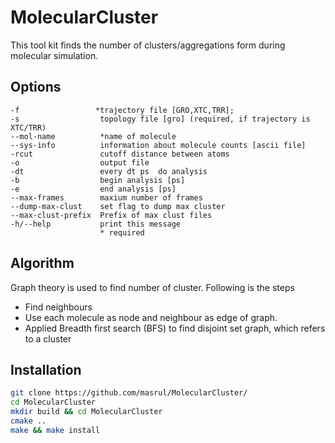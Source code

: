 # MolecularCluster

This tool kit finds the number of clusters/aggregations form during molecular simulation. 

## Options 

    -f                 *trajectory file [GRO,XTC,TRR];
    -s                  topology file [gro] (required, if trajectory is XTC/TRR)
    --mol-name          *name of molecule
    --sys-info          information about molecule counts [ascii file]
    -rcut               cutoff distance between atoms
    -o                  output file
    -dt                 every dt ps  do analysis
    -b                  begin analysis [ps]
    -e                  end analysis [ps]
    --max-frames        maxium number of frames
    --dump-max-clust    set flag to dump max cluster
    --max-clust-prefix  Prefix of max clust files
    -h/--help           print this message
                        * required
                        
## Algorithm
Graph theory is used to find number of cluster. Following is the steps
+ Find neighbours
+ Use each molecule as node and neighbour as edge of graph.
+ Applied Breadth first search (BFS) to find disjoint set graph, which refers to a cluster

                        
## Installation
```bash 
git clone https://github.com/masrul/MolecularCluster/
cd MolecularCluster
mkdir build && cd MolecularCluster
cmake ..
make && make install
```
